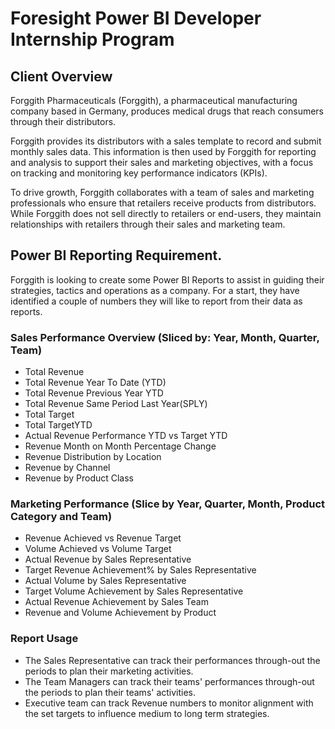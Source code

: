 # Foresight Power BI Developer Internship Program 
## Client Overview
Forggith Pharmaceuticals (Forggith), a pharmaceutical manufacturing company based in Germany, produces medical drugs that reach consumers through their distributors.

Forggith provides its distributors with a sales template to record and submit monthly sales data. This information is then used by Forggith for reporting and analysis to support their sales and marketing objectives, with a focus on tracking and monitoring key performance indicators (KPIs).

To drive growth, Forggith collaborates with a team of sales and marketing professionals who ensure that retailers receive products from distributors. While Forggith does not sell directly to retailers or end-users, they maintain relationships with retailers through their sales and marketing team.

## Power BI Reporting Requirement.

Forggith is looking to create some Power BI Reports to assist in guiding their strategies, tactics and operations as a company. For a start, they have identified a couple of numbers they will like to report from their data as reports.

### Sales Performance Overview (Sliced by: Year, Month, Quarter, Team)
- Total  Revenue
- Total Revenue Year To Date (YTD)
- Total Revenue Previous Year YTD
- Total Revenue Same Period Last Year(SPLY)
- Total Target
- Total TargetYTD
- Actual Revenue Performance YTD vs Target YTD
- Revenue Month on Month Percentage Change
- Revenue Distribution by Location
- Revenue by Channel
- Revenue by Product Class
### Marketing Performance (Slice by Year, Quarter, Month, Product Category and Team)
- Revenue Achieved vs Revenue Target
- Volume Achieved vs Volume Target
- Actual Revenue by Sales Representative
- Target Revenue Achievement% by Sales Representative
- Actual Volume by Sales Representative
- Target Volume Achievement by Sales Representative
- Actual Revenue Achievement by Sales Team
- Revenue and Volume Achievement by Product
### Report Usage
- The Sales Representative can track their performances through-out the periods to plan their marketing activities.
- The Team Managers can track their teams' performances through-out the periods to plan their teams' activities.
- Executive team can track Revenue numbers to monitor alignment with the set targets to influence medium to long term strategies.
